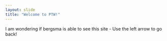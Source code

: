 ```yaml
---
layout: slide
title: "Welcome to PTW!"
---
```

I am wondering if bergsma is able to see this site -
Use the left arrow to go back!